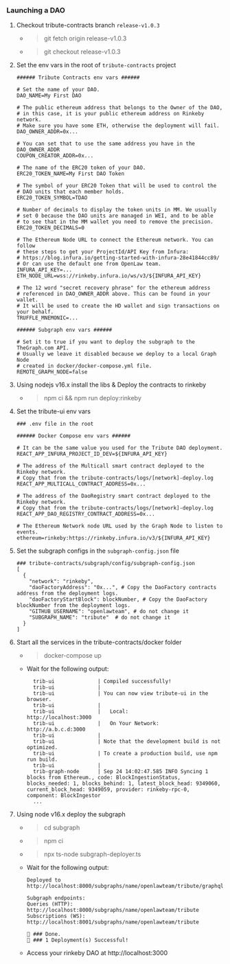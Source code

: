 ### Launching a DAO

1. Checkout tribute-contracts branch `release-v1.0.3`

   - > git fetch origin release-v1.0.3
   - > git checkout release-v1.0.3

2. Set the env vars in the root of `tribute-contracts` project

   ```
   ###### Tribute Contracts env vars ######

   # Set the name of your DAO.
   DAO_NAME=My First DAO

   # The public ethereum address that belongs to the Owner of the DAO,
   # in this case, it is your public ethereum address on Rinkeby network.
   # Make sure you have some ETH, otherwise the deployment will fail.
   DAO_OWNER_ADDR=0x...

   # You can set that to use the same address you have in the DAO_OWNER_ADDR
   COUPON_CREATOR_ADDR=0x...

   # The name of the ERC20 token of your DAO.
   ERC20_TOKEN_NAME=My First DAO Token

   # The symbol of your ERC20 Token that will be used to control the
   # DAO units that each member holds.
   ERC20_TOKEN_SYMBOL=TDAO

   # Number of decimals to display the token units in MM. We usually
   # set 0 because the DAO units are managed in WEI, and to be able
   # to see that in the MM wallet you need to remove the precision.
   ERC20_TOKEN_DECIMALS=0

   # The Ethereum Node URL to connect the Ethereum network. You can follow
   # these steps to get your ProjectId/API Key from Infura:
   # https://blog.infura.io/getting-started-with-infura-28e41844cc89/
   # Or can use the default one from OpenLaw team.
   INFURA_API_KEY=...
   ETH_NODE_URL=wss://rinkeby.infura.io/ws/v3/${INFURA_API_KEY}

   # The 12 word "secret recovery phrase" for the ethereum address
   # referenced in DAO_OWNER_ADDR above. This can be found in your wallet.
   # It will be used to create the HD wallet and sign transactions on your behalf.
   TRUFFLE_MNEMONIC=...

   ###### Subgraph env vars ######

   # Set it to true if you want to deploy the subgraph to the TheGraph.com API.
   # Usually we leave it disabled because we deploy to a local Graph Node
   # created in docker/docker-compose.yml file.
   REMOTE_GRAPH_NODE=false
   ```

3. Using nodejs v16.x install the libs & Deploy the contracts to rinkeby

   - > npm ci && npm run deploy:rinkeby

4. Set the tribute-ui env vars

   ```
   ### .env file in the root

   ###### Docker Compose env vars ######

   # It can be the same value you used for the Tribute DAO deployment.
   REACT_APP_INFURA_PROJECT_ID_DEV=${INFURA_API_KEY}

   # The address of the Multicall smart contract deployed to the Rinkeby network.
   # Copy that from the tribute-contracts/logs/[network]-deploy.log
   REACT_APP_MULTICALL_CONTRACT_ADDRESS=0x...

   # The address of the DaoRegistry smart contract deployed to the Rinkeby network.
   # Copy that from the tribute-contracts/logs/[network]-deploy.log
   REACT_APP_DAO_REGISTRY_CONTRACT_ADDRESS=0x...

   # The Ethereum Network node URL used by the Graph Node to listen to events.
   ethereum=rinkeby:https://rinkeby.infura.io/v3/${INFURA_API_KEY}
   ```

5. Set the subgraph configs in the `subgraph-config.json` file

   ```
   ### tribute-contracts/subgraph/config/subgraph-config.json
   [
     {
       "network": "rinkeby",
       "daoFactoryAddress": "0x...", # Copy the DaoFactory contracts address from the deployment logs.
       "daoFactoryStartBlock": blockNumber, # Copy the DaoFactory blockNumber from the deployment logs.
       "GITHUB_USERNAME": "openlawteam", # do not change it
       "SUBGRAPH_NAME": "tribute"  # do not change it
     }
   ]
   ```

6. Start all the services in the tribute-contracts/docker folder

   - > docker-compose up
   - Wait for the following output:
     ```
       trib-ui              | Compiled successfully!
       trib-ui              |
       trib-ui              | You can now view tribute-ui in the browser.
       trib-ui              |
       trib-ui              |   Local:            http://localhost:3000
       trib-ui              |   On Your Network:  http://a.b.c.d:3000
       trib-ui              |
       trib-ui              | Note that the development build is not optimized.
       trib-ui              | To create a production build, use npm run build.
       trib-ui              |
       trib-graph-node      | Sep 24 14:02:47.585 INFO Syncing 1 blocks from Ethereum., code: BlockIngestionStatus, blocks_needed: 1, blocks_behind: 1, latest_block_head: 9349060, current_block_head: 9349059, provider: rinkeby-rpc-0, component: BlockIngestor
       ...
     ```

7. Using node v16.x deploy the subgraph

   - > cd subgraph
   - > npm ci
   - > npx ts-node subgraph-deployer.ts
   - Wait for the following output:

     ```
     Deployed to http://localhost:8000/subgraphs/name/openlawteam/tribute/graphql

     Subgraph endpoints:
     Queries (HTTP):     http://localhost:8000/subgraphs/name/openlawteam/tribute
     Subscriptions (WS): http://localhost:8001/subgraphs/name/openlawteam/tribute

     👏 ### Done.
     🎉 ### 1 Deployment(s) Successful!
     ```

   - Access your rinkeby DAO at http://localhost:3000
